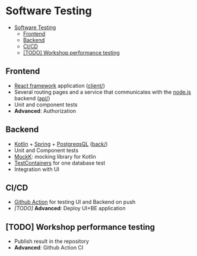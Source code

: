 # Software Testing

- [Software Testing](#software-testing)
  - [Frontend](#frontend)
  - [Backend](#backend)
  - [CI/CD](#cicd)
  - [[TODO] Workshop performance testing](#todo-workshop-performance-testing)

## Frontend

+ [React framework](https://reactjs.org/) application ([client/](client/))
+ Several routing pages and a service that communicates with the [node.js](https://nodejs.org/) backend ([api/](api/))
+ Unit and component tests
+ **Advanced**: Authorization

## Backend

+ [Kotlin](https://kotlinlang.org/) + [Spring](https://spring.io/) + [PostgreqsQL](https://www.postgresql.org/) ([back/](back/))
+ Unit and Component tests
+ [MockK](https://mockk.io/): mocking library for Kotlin
+ [TestContainers](https://testcontainers.org/) for one database test
+ Integration with UI

## CI/CD

+ [Github Action](https://github.com/features/actions) for testing UI and Backend on push
+ *[TODO]* **Advanced**: Deploy UI+BE application

## [TODO] Workshop performance testing

+ Publish result in the repository
+ **Advanced**: Github Action CI
